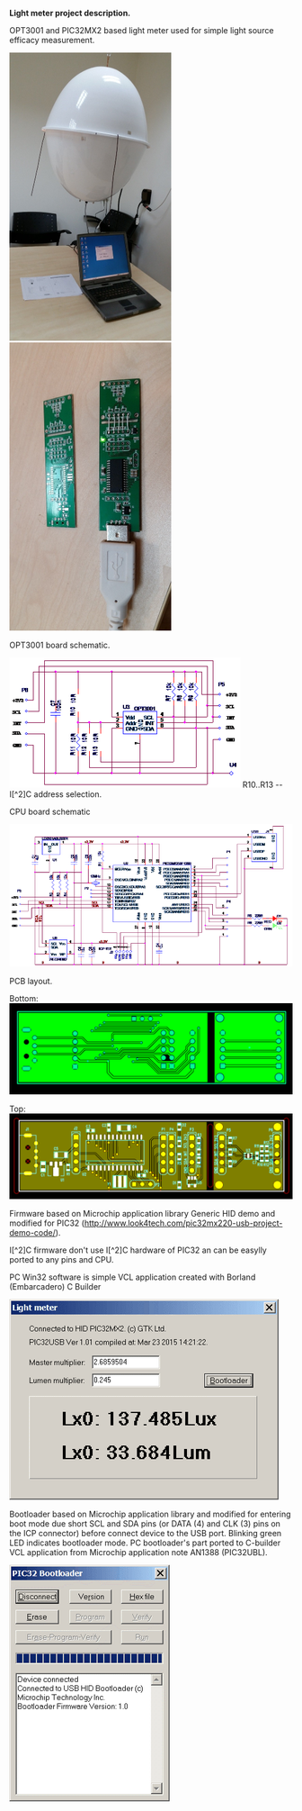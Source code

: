 **Light meter project description.**

OPT3001 and PIC32MX2 based light meter used for simple light source efficacy measurement.

<img src="media/image1.jpeg" style="zoom: 50%;" /> <img src="media/image2.jpeg" style="zoom:50%;" />

OPT3001 board schematic.

![](media/image3.png)
R10..R13 -- I[^2]C address selection.

CPU board schematic

![](media/image4.png)

PCB layout.

Bottom:![](media/image5.png)

Top:![](media/image6.png)

Firmware based on Microchip application library Generic HID demo and modified for PIC32 (<http://www.look4tech.com/pic32mx220-usb-project-demo-code/>).

 I[^2]C firmware don't use  I[^2]C hardware of PIC32 an can be easylly ported to any pins and CPU.

PC Win32 software is simple VCL application created with Borland (Embarcadero) C Builder

![](media/image7.png)

Bootloader based on Microchip application library and modified for entering boot mode due short SCL and SDA pins (or DATA (4) and CLK (3) pins on the ICP connector) before connect device to the USB port. Blinking green LED indicates bootloader mode. PC bootloader's part ported to C-builder VCL application from Microchip application note AN1388 (PIC32UBL).

![](media/image8.png)
